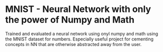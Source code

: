 # MNIST - Neural Network with only the power of Numpy and Math
Trained and evaluated a neural network using onyl numpy and math using the MNIST dataset for numbers.
Especially useful project for cementing concepts in NN that are otherwise abstracted away from the user.
